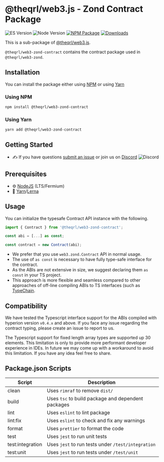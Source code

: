 
# @theqrl/web3.js - Zond Contract Package

![ES Version](https://img.shields.io/badge/ES-2020-yellow)
![Node Version](https://img.shields.io/badge/node-18.x-green)
[![NPM Package](https://img.shields.io/npm/v/@theqrl/web3-zond-contract)](https://www.npmjs.com/package/@theqrl/web3-zond-contract)
[![Downloads](https://img.shields.io/npm/v/@theqrl/web3-zond-contract)](https://www.npmjs.com/package/@theqrl/web3-zond-contract)

This is a sub-package of [@theqrl/web3.js](https://github.com/theqrl/web3.js).

`@theqrl/web3-zond-contract` contains the contract package used in `@theqrl/web3-zond`.

## Installation

You can install the package either using [NPM](https://www.npmjs.com/package/@theqrl/web3-zond-contract) or using [Yarn](https://yarnpkg.com/package/@theqrl/web3-zond-contract)

### Using NPM

```bash
npm install @theqrl/web3-zond-contract
```

### Using Yarn

```bash
yarn add @theqrl/web3-zond-contract
```

## Getting Started

-   :writing_hand: If you have questions [submit an issue](https://github.com/theqrl/web3.js/issues/new) or join us on [Discord](https://theqrl.org/discord)
    ![Discord](https://img.shields.io/discord/357604137204056065.svg?label=Discord&logo=discord)

## Prerequisites

-   :gear: [NodeJS](https://nodejs.org/) (LTS/Fermium)
-   :toolbox: [Yarn](https://yarnpkg.com/)/[Lerna](https://lerna.js.org/)

## Usage

You can initialize the typesafe Contract API instance with the following.

```ts
import { Contract } from '@theqrl/web3-zond-contract';

const abi = [...] as const;

const contract = new Contract(abi);
```

-   We prefer that you use `web3.zond.Contract` API in normal usage.
-   The use of `as const` is necessary to have fully type-safe interface for the contract.
-   As the ABIs are not extensive in size, we suggest declaring them `as const` in your TS project.
-   This approach is more flexible and seamless compared to other approaches of off-line compiling ABIs to TS interfaces (such as [TypeChain](https://github.com/dethcrypto/TypeChain).

## Compatibility

We have tested the Typescript interface support for the ABIs compiled with hyperion version `v0.4.x` and above. If you face any issue regarding the contract typing, please create an issue to report to us.

The Typescript support for fixed length array types are supported up 30 elements. This limitation is only to provide more performant developer experience in IDEs. In future we may come up with a workaround to avoid this limitation. If you have any idea feel free to share.

## Package.json Scripts

| Script           | Description                                        |
| ---------------- | -------------------------------------------------- |
| clean            | Uses `rimraf` to remove `dist/`                    |
| build            | Uses `tsc` to build package and dependent packages |
| lint             | Uses `eslint` to lint package                      |
| lint:fix         | Uses `eslint` to check and fix any warnings        |
| format           | Uses `prettier` to format the code                 |
| test             | Uses `jest` to run unit tests                      |
| test:integration | Uses `jest` to run tests under `/test/integration` |
| test:unit        | Uses `jest` to run tests under `/test/unit`        |

[docs]: https://docs.theqrl.org/
[repo]: https://github.com/theqrl/web3.js/tree/main/packages/web3-zond-contract
[npm-image]: https://img.shields.io/github/package-json/v/theqrl/web3.js/main?filename=packages%2Fweb3-zond-contract%2Fpackage.json
[npm-url]: https://npmjs.org/package/@theqrl/web3-zond-contract
[downloads-image]: https://img.shields.io/npm/dm/@theqrl/web3-zond-contract?label=npm%20downloads
